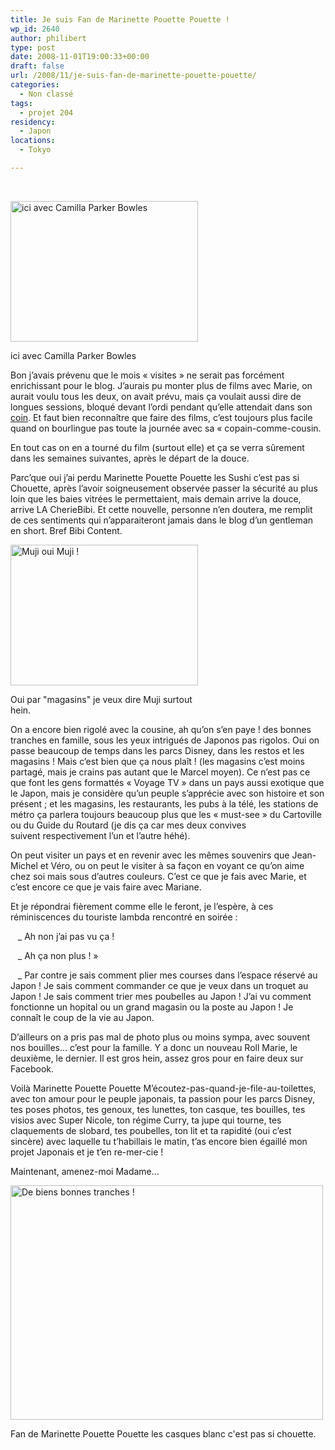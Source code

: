 ```yaml
---
title: Je suis Fan de Marinette Pouette Pouette !
wp_id: 2640
author: philibert
type: post
date: 2008-11-01T19:00:33+00:00
draft: false
url: /2008/11/je-suis-fan-de-marinette-pouette-pouette/
categories:
  - Non classé
tags:
  - projet 204
residency:
  - Japon
locations:
  - Tokyo

---
```

 

<div id="attachment_496" class="wp-caption alignright" style="max-width: 300px">
  <a href="http://benmerde.com/wp-content/uploads/img_3620.jpg"><img class="size-medium wp-image-496" title="img_3620" src="http://benmerde.com/wp-content/uploads/img_3620-300x225.jpg" alt="ici avec Camilla Parker Bowles" width="300" height="225" /></a>
  
  <p class="wp-caption-text">
    ici avec Camilla Parker Bowles
  </p>
</div>

Bon j&rsquo;avais prévenu que le mois « visites » ne serait pas forcément enrichissant pour le blog. J&rsquo;aurais pu monter plus de films avec Marie, on aurait voulu tous les deux, on avait prévu, mais ça voulait aussi dire de longues sessions, bloqué devant l&rsquo;ordi pendant qu&rsquo;elle attendait dans son <a title="CoinCoin" href="http://img98.imageshack.us/img98/2598/img4019zx0.jpg" target="_blank">coin</a>. Et faut bien reconnaître que faire des films, c&rsquo;est toujours plus facile quand on bourlingue pas toute la journée avec sa « copain-comme-cousin.

En tout cas on en a tourné du film (surtout elle) et ça se verra sûrement dans les semaines suivantes, après le départ de la douce.

Parc&rsquo;que oui j&rsquo;ai perdu Marinette Pouette Pouette les Sushi c&rsquo;est pas si Chouette, après l&rsquo;avoir soigneusement observée passer la sécurité au plus loin que les baies vitrées le permettaient, mais demain arrive la douce, arrive LA CherieBibi. Et cette nouvelle, personne n&rsquo;en doutera, me remplit de ces sentiments qui n&rsquo;apparaiteront jamais dans le blog d&rsquo;un gentleman en short. Bref Bibi Content.

<div id="attachment_495" class="wp-caption alignleft" style="max-width: 300px">
  <a href="http://benmerde.com/wp-content/uploads/img_3377.jpg"><img class="size-medium wp-image-495" title="img_3377" src="http://benmerde.com/wp-content/uploads/img_3377-300x225.jpg" alt="Muji oui Muji !" width="300" height="225" /></a>
  
  <p class="wp-caption-text">
    Oui par "magasins" je veux dire Muji surtout hein.
  </p>
</div>

On a encore bien rigolé avec la cousine, ah qu&rsquo;on s&rsquo;en paye ! des bonnes tranches en famille, sous les yeux intrigués de Japonos pas rigolos. Oui on passe beaucoup de temps dans les parcs Disney, dans les restos et les magasins ! Mais c&rsquo;est bien que ça nous plaît ! (les magasins c&rsquo;est moins partagé, mais je crains pas autant que le Marcel moyen). Ce n&rsquo;est pas ce que font les gens formattés « Voyage TV » dans un pays aussi exotique que le Japon, mais je considère qu&rsquo;un peuple s&rsquo;apprécie avec son histoire et son présent ; et les magasins, les restaurants, les pubs à la télé, les stations de métro ça parlera toujours beaucoup plus que les « must-see » du Cartoville ou du Guide du Routard (je dis ça car mes deux convives suivent respectivement l&rsquo;un et l&rsquo;autre héhé).

On peut visiter un pays et en revenir avec les mêmes souvenirs que Jean-Michel et Véro, ou on peut le visiter à sa façon en voyant ce qu&rsquo;on aime chez soi mais sous d&rsquo;autres couleurs. C&rsquo;est ce que je fais avec Marie, et c&rsquo;est encore ce que je vais faire avec Mariane.

Et je répondrai fièrement comme elle le feront, je l&rsquo;espère, à ces réminiscences du touriste lambda rencontré en soirée :
  
   _ Ah non j&rsquo;ai pas vu ça !
  
   _ Ah ça non plus ! »
  
   _ Par contre je sais comment plier mes courses dans l&rsquo;espace réservé au Japon ! Je sais comment commander ce que je veux dans un troquet au Japon ! Je sais comment trier mes poubelles au Japon ! J&rsquo;ai vu comment fonctionne un hopital ou un grand magasin ou la poste au Japon ! Je connaît le coup de la vie au Japon.

D&rsquo;ailleurs on a pris pas mal de photo plus ou moins sympa, avec souvent nos bouilles&#8230; c&rsquo;est pour la famille. Y a donc un nouveau Roll Marie, le deuxième, le dernier. Il est gros hein, assez gros pour en faire deux sur Facebook.

Voilà Marinette Pouette Pouette M&rsquo;écoutez-pas-quand-je-file-au-toilettes, avec ton amour pour le peuple japonais, ta passion pour les parcs Disney, tes poses photos, tes genoux, tes lunettes, ton casque, tes bouilles, tes visios avec Super Nicole, ton régime Curry, ta jupe qui tourne, tes claquements de slobard, tes poubelles, ton lit et ta rapidité (oui c&rsquo;est sincère) avec laquelle tu t&rsquo;habillais le matin, t&rsquo;as encore bien égaillé mon projet Japonais et je t&rsquo;en re-mer-cie !

Maintenant, amenez-moi Madame&#8230;

<div id="attachment_494" class="wp-caption aligncenter" style="max-width: 500px">
  <a href="http://benmerde.com/wp-content/uploads/img_4110.jpg"><img class="size-full wp-image-494" title="img_4110" src="http://benmerde.com/wp-content/uploads/img_4110.jpg" alt="De biens bonnes tranches !" width="500" height="375" /></a>
  
  <p class="wp-caption-text">
    Fan de Marinette Pouette Pouette les casques blanc c'est pas si chouette.
  </p>
</div>